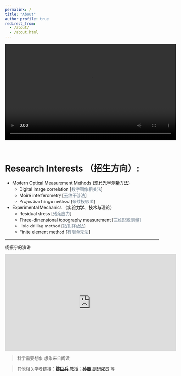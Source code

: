 ```yaml
---
permalink: /
title: "About"
author_profile: true
redirect_from: 
  - /about/
  - /about.html
---
```

<!--（请在电脑浏览器中打开以浏览全部）  -->
<!--<iframe width="560" height="315" src="https://www.youtube.com/embed/iu4QsRcmD2Y?si=J_eFWuByqZKUPAwH" title="YouTube video player" frameborder="0" allow="accelerometer; autoplay; clipboard-write; encrypted-media; gyroscope; picture-in-picture; web-share" allowfullscreen></iframe> -->
<!--注释格式-->

<video width="560" height="315" controls>
  <source src="/video/parabolic_antenna.mp4" type="video/mp4">
  您的浏览器不支持视频标签。
</video>


&nbsp;
# Research Interests （招生方向）:

- Modern Optical Measurement Methods (<font face="黑体" color=Black>现代光学测量方法</font>)
	- Digital image correlation [<font color=SlateGray>数字图像相关法</font>]
	- Moiré interferometry [<font color=SlateGray>云纹干涉法</font>]
	- Projection fringe method [<font color=SlateGray>条纹投影法</font>]
- Experimental Mechanics （<font face="黑体" color=Black>实验力学、技术与理论</font>）
	- Residual stress [<font color=SlateGray>残余应力</font>]
	- Three-dimensional topography measurement [<font color=SlateGray>三维形貌测量]</font>
	- Hole drilling method [<font color=SlateGray>钻孔释放法</font>]
	- Finite element method [<font color=SlateGray>有限单元法</font>]

***
杨振宁的演讲 
<iframe width="560" height="315" src="https://www.bilibili.com/video/BV1mugJz5Efi/?spm_id_from=333.337.search-card.all.click&vd_source=36daf9334c605744c2e2652377e03afc" title="YouTube video player" frameborder="0" allow="accelerometer; autoplay; clipboard-write; encrypted-media; gyroscope; picture-in-picture; web-share" allowfullscreen></iframe>

> 科学需要想象 想象来自阅读

> 其他相关学者链接：[**陈巨兵** 教授](https://naoce.sjtu.edu.cn/teachers/chenjubing.html)；[**孙晨** 副研究员](https://naoce.sjtu.edu.cn/teachers/sunchen.html) 等
